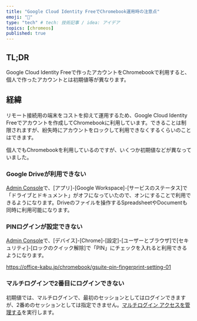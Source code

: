 ```yaml
---
title: "Google Cloud Identity FreeでChromebook運用時の注意点"
emoji: "💭"
type: "tech" # tech: 技術記事 / idea: アイデア
topics: [chromeos]
published: true
---
```


## TL;DR

Google Cloud Identity Freeで作ったアカウントをChromebookで利用すると、個人で作ったアカウントとは初期値等が異なります。

## 経緯

リモート接続用の端末をコストを抑えて運用するため、Google Cloud Identity Freeでアカウントを作成してChromebookに利用しています。できることは制限されますが、紛失時にアカウントをロックして利用できなくするくらいのことはできます。

個人でもChromebookを利用しているのですが、いくつか初期値などが異なっていました。

### Google Driveが利用できない

[Admin Console](admin.google.com)で、\[アプリ\]-\[Google Workspace]-\[サービスのステータス\]で「ドライブとドキュメント」がオフになっていたので、オンにすることで利用できるようになります。Driveのファイルを操作するSpreadsheetやDocumentも同時に利用可能になります。

### PINログインが設定できない

[Admin Console](admin.google.com)で、\[デバイス\]-\[Chrome]-\[設定\]-\[ユーザーとブラウザ\]で\[セキュリティ\]-\[ロックのクイック解除\]で「PIN」にチェックを入れると利用できるようになります。

https://office-kabu.jp/chromebook/gsuite-pin-fingerprint-setting-01

### マルチログインで2番目にログインできない

初期値では、マルチログインで、最初のセッションとしてはログインできますが、2番めのセッションとしては指定できません。[マルチログイン アクセスを管理する](https://support.google.com/chrome/a/answer/6080900?hl=ja)を実行します。